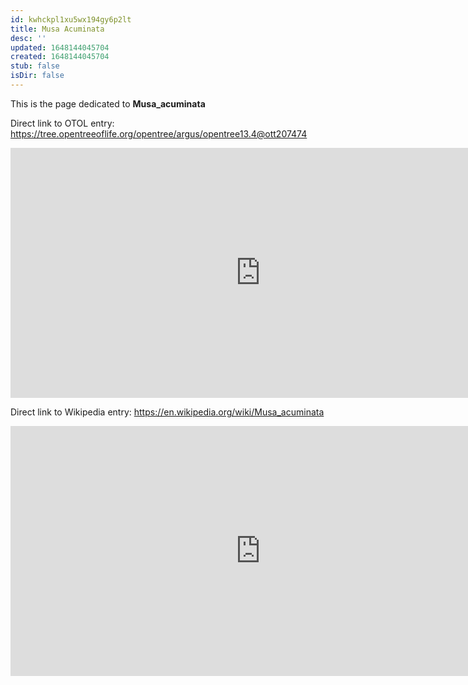 ```yaml
---
id: kwhckpl1xu5wx194gy6p2lt
title: Musa Acuminata
desc: ''
updated: 1648144045704
created: 1648144045704
stub: false
isDir: false
---
```

This is the page dedicated to **Musa_acuminata**


Direct link to OTOL entry: https://tree.opentreeoflife.org/opentree/argus/opentree13.4@ott207474



<html>
    <body>
    <iframe src="https://tree.opentreeoflife.org/opentree/argus/opentree13.4@ott207474"
    width="800" height="400" frameborder="0" allowfullscreen> </iframe>
    </body>
</html>
    


Direct link to Wikipedia entry: https://en.wikipedia.org/wiki/Musa_acuminata



<html>
    <body>
    <iframe src="https://en.wikipedia.org/wiki/Musa_acuminata"
    width="800" height="400" frameborder="0" allowfullscreen> </iframe>
    </body>
</html>
    
